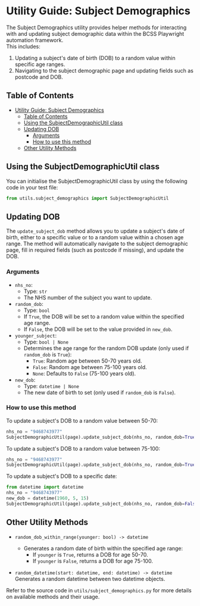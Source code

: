 # Utility Guide: Subject Demographics

The Subject Demographics utility provides helper methods for interacting with and updating subject demographic data within the BCSS Playwright automation framework.<br>
This includes:

1. Updating a subject's date of birth (DOB) to a random value within specific age ranges.
2. Navigating to the subject demographic page and updating fields such as postcode and DOB.

## Table of Contents

- [Utility Guide: Subject Demographics](#utility-guide-subject-demographics)
  - [Table of Contents](#table-of-contents)
  - [Using the SubjectDemographicUtil class](#using-the-subjectdemographicutil-class)
  - [Updating DOB](#updating-dob)
    - [Arguments](#arguments)
    - [How to use this method](#how-to-use-this-method)
  - [Other Utility Methods](#other-utility-methods)

## Using the SubjectDemographicUtil class

You can initialise the SubjectDemographicUtil class by using the following code in your test file:

```python
from utils.subject_demographics import SubjectDemographicUtil
```

## Updating DOB

The `update_subject_dob` method allows you to update a subject's date of birth, either to a specific value or to a random value within a chosen age range. The method will automatically navigate to the subject demographic page, fill in required fields (such as postcode if missing), and update the DOB.

### Arguments

- `nhs_no`:
  - Type: `str`
  - The NHS number of the subject you want to update.
- `random_dob`:
  - Type: `bool`
  - If `True`, the DOB will be set to a random value within the specified age range.
  - If `False`, the DOB will be set to the value provided in `new_dob`.
- `younger_subject`:
  - Type: `bool | None`
  - Determines the age range for the random DOB update (only used if `random_dob` is `True`):
    - `True`: Random age between 50-70 years old.
    - `False`: Random age between 75-100 years old.
    - `None`: Defaults to `False` (75-100 years old).
- `new_dob`:
  - Type: `datetime | None`
  - The new date of birth to set (only used if `random_dob` is `False`).

### How to use this method

To update a subject's DOB to a random value between 50-70:

```python
nhs_no = "9468743977"
SubjectDemographicUtil(page).update_subject_dob(nhs_no, random_dob=True, younger_subject=True)
```

To update a subject's DOB to a random value between 75-100:

```python
nhs_no = "9468743977"
SubjectDemographicUtil(page).update_subject_dob(nhs_no, random_dob=True, younger_subject=False)
```

To update a subject's DOB to a specific date:

```python
from datetime import datetime
nhs_no = "9468743977"
new_dob = datetime(1960, 5, 15)
SubjectDemographicUtil(page).update_subject_dob(nhs_no, random_dob=False, new_dob=new_dob)
```

## Other Utility Methods

- `random_dob_within_range(younger: bool) -> datetime`
  - Generates a random date of birth within the specified age range:
    - If `younger` is `True`, returns a DOB for age 50-70.
    - If `younger` is `False`, returns a DOB for age 75-100.

- `random_datetime(start: datetime, end: datetime) -> datetime`
  Generates a random datetime between two datetime objects.

Refer to the source code in `utils/subject_demographics.py` for more details on available methods and their usage.
